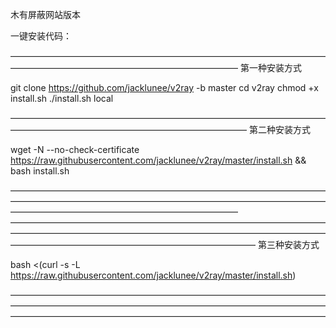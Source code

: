 木有屏蔽网站版本

一键安装代码：

——————————————————————————————————————————————————————————————
第一种安装方式

git clone https://github.com/jacklunee/v2ray -b master
cd v2ray
chmod +x install.sh
./install.sh local 

———————————————————————————————————————————————————————————————
第二种安装方式

wget -N --no-check-certificate https://raw.githubusercontent.com/jacklunee/v2ray/master/install.sh && bash install.sh

——————————————————————————————————————————————————————————————————————————————————————————————————
————————————————————————————————————————————————————————————————————————————————————————————————————
第三种安装方式

bash <(curl -s -L https://raw.githubusercontent.com/jacklunee/v2ray/master/install.sh)

————————————————————————————————————————————————————————————————————————————————————————————————————————————
